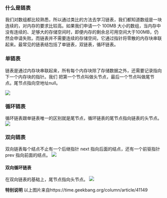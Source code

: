 
### 什么是链表

我们对数组都比较熟悉，所以通过类比的方法去学习链表，我们都知道数组是一块连续的，对内存的要求比较高。如果我们申请一个 100MB 大小的数组，当内存中没有连续的、足够大的存储空间时，即便内存的剩余总可用空间大于100MB，仍然会申请失败。而链表并不需要连续的存储空间，它通过指针将零散的内存块串联起来。最常见的链表结包括了单链表，双链表，循环链表。

### 单链表
链表是通过内存块串联起来，所有每个内存块除了存储数据之外，还需要记录指向下一个内存块的指针。我们
把第一个节点叫做头节点，最后一个节点叫做尾节点。尾节点指向空地址null。

![](https://upload-images.jianshu.io/upload_images/5016475-6fb6a9d1be424bfa.png?imageMogr2/auto-orient/strip%7CimageView2/2/w/640)

### 循环链表
循环链表跟单链表唯一的区别就是尾节点，循环链表的尾节点指向链表的头节点。
![](https://upload-images.jianshu.io/upload_images/5016475-efc747c08c60a37e.png?imageMogr2/auto-orient/strip%7CimageView2/2/w/640)

### 双向链表

双向链表每个结点不止有一个后继指针 next 指向后面的结点，还有一个前驱指针 prev 指向前面的结点。
![](https://upload-images.jianshu.io/upload_images/5016475-997ed8c6937afe4c.png?imageMogr2/auto-orient/strip%7CimageView2/2/w/640)

#### 双向循环链表
在双向链表的基础上，尾节点指向头节点。
![](https://upload-images.jianshu.io/upload_images/5016475-35c9d39ac776a71d.png?imageMogr2/auto-orient/strip%7CimageView2/2/w/640)



**特别说明**
以上图片来自https://time.geekbang.org/column/article/41149
